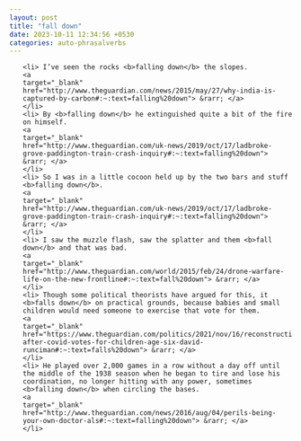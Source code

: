 ```yaml
---
layout: post
title: "fall down"
date: 2023-10-11 12:34:56 +0530
categories: auto-phrasalverbs
---
```

<ol>

    <li> I’ve seen the rocks <b>falling down</b> the slopes.
    <a 
    target="_blank" 
    href="http://www.theguardian.com/news/2015/may/27/why-india-is-captured-by-carbon#:~:text=falling%20down"> &rarr; </a>
    </li>
    <li> By <b>falling down</b> he extinguished quite a bit of the fire on himself.
    <a 
    target="_blank" 
    href="http://www.theguardian.com/uk-news/2019/oct/17/ladbroke-grove-paddington-train-crash-inquiry#:~:text=falling%20down"> &rarr; </a>
    </li>
    <li> So I was in a little cocoon held up by the two bars and stuff <b>falling down</b>.
    <a 
    target="_blank" 
    href="http://www.theguardian.com/uk-news/2019/oct/17/ladbroke-grove-paddington-train-crash-inquiry#:~:text=falling%20down"> &rarr; </a>
    </li>
    <li> I saw the muzzle flash, saw the splatter and them <b>fall down</b> and that was bad.
    <a 
    target="_blank" 
    href="http://www.theguardian.com/world/2015/feb/24/drone-warfare-life-on-the-new-frontline#:~:text=fall%20down"> &rarr; </a>
    </li>
    <li> Though some political theorists have argued for this, it <b>falls down</b> on practical grounds, because babies and small children would need someone to exercise that vote for them.
    <a 
    target="_blank" 
    href="https://www.theguardian.com/politics/2021/nov/16/reconstruction-after-covid-votes-for-children-age-six-david-runciman#:~:text=falls%20down"> &rarr; </a>
    </li>
    <li> He played over 2,000 games in a row without a day off until the middle of the 1938 season when he began to tire and lose his coordination, no longer hitting with any power, sometimes <b>falling down</b> when circling the bases.
    <a 
    target="_blank" 
    href="http://www.theguardian.com/news/2016/aug/04/perils-being-your-own-doctor-als#:~:text=falling%20down"> &rarr; </a>
    </li>